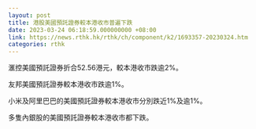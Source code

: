 ```yaml
---
layout: post
title: 港股美國預託證券較本港收市普遍下跌
date: 2023-03-24 06:18:59.000000000 +08:00
link: https://news.rthk.hk/rthk/ch/component/k2/1693357-20230324.htm
categories: rthk
---
```


滙控美國預託證券折合52.56港元，較本港收市跌逾2%。

友邦美國預託證券較本港收市跌逾1%。

小米及阿里巴巴的美國預託證券較本港收市分別跌近1%及逾1%。

多隻內銀股的美國預託證券較本港收市都下跌。
